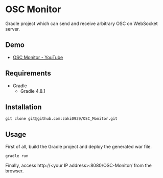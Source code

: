 # OSC Monitor
Gradle project which can send and receive arbitrary OSC on WebSocket server.

## Demo
* [OSC Monitor - YouTube](https://youtu.be/o1u4JCKA1pI)

## Requirements
* Gradle
  * Gradle 4.8.1

## Installation
```
git clone git@github.com:zaki0929/OSC_Monitor.git
```

## Usage
First of all, build the Gradle project and deploy the generated war file.
```
gradle run
```
Finally, access http://&lt;your IP address&gt;:8080/OSC-Monitor/ from the browser.

